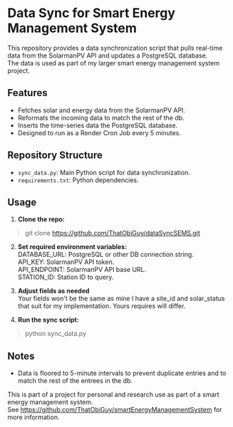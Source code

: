 # Data Sync for Smart Energy Management System

This repository provides a data synchronization script that pulls real-time data from the SolarmanPV API and updates a PostgreSQL database.  
The data is used as part of my larger smart energy management system project.

## Features

- Fetches solar and energy data from the SolarmanPV API.
- Reformats the incoming data to match the rest of the db.
- Inserts the time-series data the PostgreSQL database.
- Designed to run as a Render Cron Job every 5 minutes.

## Repository Structure

- `sync_data.py`: Main Python script for data synchronization.
- `requirements.txt`: Python dependencies.

## Usage

1. **Clone the repo:**  
 > git clone https://github.com/ThatObiGuy/dataSyncSEMS.git

2. **Set required environment variables:**  
DATABASE_URL: PostgreSQL or other DB connection string.  
API_KEY: SolarmanPV API token.  
API_ENDPOINT: SolarmanPV API base URL.  
STATION_ID: Station ID to query.  

3. **Adjust fields as needed**  
Your fields won't be the same as mine
I have a site_id and solar_status that suit for my implementation.
Yours requires will differ.

5. **Run the sync script:**  
 > python sync_data.py


## Notes

- Data is floored to 5-minute intervals to prevent duplicate entries and to match the rest of the entrees in the db.

This is part of a project for personal and research use as part of a smart energy management system.  
See https://github.com/ThatObiGuy/smartEnergyManagementSystem for more information.
